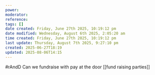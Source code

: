 ```yaml
---
power: 
moderator: 
reference: 
tags: []
date created: Friday, June 27th 2025, 10:19:12 pm
date modified: Wednesday, August 6th 2025, 2:05:20 am
time created: Friday, June 27th 2025, 10:19:12 pm
last update: Thursday, August 7th 2025, 9:27:10 pm
created: 2025-06-27T18:19
updated: 2025-08-06T14:15
---
```

 #rAndD 
Can we fundraise with pay at the door [[fund raising parties]]
